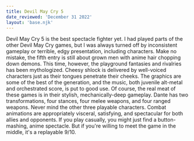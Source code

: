 ```yaml
---
title: Devil May Cry 5
date_reviewed: 'December 31 2022'
layout: 'base.njk'
---
```


Devil May Cry 5 is the best spectacle fighter yet. I had played parts of
the other Devil May Cry games, but I was always turned off by inconsistent
gameplay or terrible, edgy presentation, including characters. Make no
mistake, the fifth entry is still about grown men with anime hair chopping
down demons. This time, however, the playground fantasies and rivalries
has been mythologized. Cheesy shlock is delivered by well-voiced
characters just as their tongues penetrate their cheeks. The graphics are
some of the best of the generation, and the music, both juvenile alt-metal
and orchestrated score, is put to good use. Of course, the real meat of
these games is in their stylish, mechanically-deep gameplay. Dante has two
transformations, four stances, four melee weapons, and four ranged
weapons. Never mind the other three playable characters. Combat animations
are appropriately visceral, satisfying, and spectacular for both allies
and opponents. If you play casually, you might just find a button-mashing,
anime spectacle. But if you're willing to meet the game in the middle,
it's a replayable 9/10.